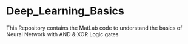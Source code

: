 # Deep_Learning_Basics
This Repository contains the MatLab code to understand the basics of Neural Network with AND &amp; XOR Logic gates
